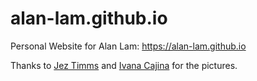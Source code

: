 # alan-lam.github.io

Personal Website for Alan Lam: https://alan-lam.github.io

Thanks to [Jez Timms](https://unsplash.com/@jeztimms) and [Ivana Cajina](https://unsplash.com/@von_co) for the pictures.

